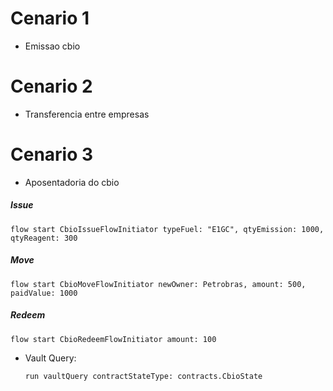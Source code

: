# Cenario 1
* Emissao cbio

# Cenario 2 
* Transferencia entre empresas

# Cenario 3
* Aposentadoria do cbio

##### Issue

    flow start CbioIssueFlowInitiator typeFuel: "E1GC", qtyEmission: 1000, qtyReagent: 300
    
##### Move

    flow start CbioMoveFlowInitiator newOwner: Petrobras, amount: 500, paidValue: 1000

##### Redeem

    flow start CbioRedeemFlowInitiator amount: 100
    
    
* Vault Query:

    `run vaultQuery contractStateType: contracts.CbioState`